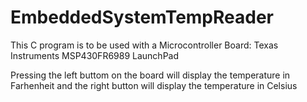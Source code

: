 # EmbeddedSystemTempReader
This C program is to be used with a Microcontroller Board: Texas Instruments MSP430FR6989 LaunchPad

Pressing the left buttom on the board will display the temperature in Farhenheit and the right button will display the temperature in Celsius
